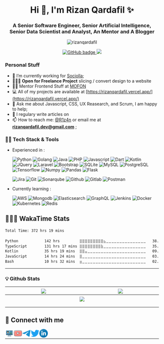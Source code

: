 <h1 align="center">Hi 👋, I'm Rizan Qardafil ✨</h1>
<p dir="auto">
      <animated-image data-catalyst="">
            <a href="#" rel="nofollow" data-target="#" hidden="">
                  <img src="https://user-images.githubusercontent.com/73097560/115834477-dbab4500-a447-11eb-908a-139a6edaec5c.gif" style="max-width: 100%;" data-target="animated-image.originalImage" hidden="">
            </a>
            <span class="AnimatedImagePlayer" data-target="animated-image.player">
              <a data-target="animated-image.replacedLink" class="AnimatedImagePlayer-images" href="#"></a>
            </span>
      </animated-image>
</p>
<h3 align="center">A Senior Software Engineer, Senior Artificial Intelligence, Senior Data Scientist and Analyst, An Mentor and A Blogger</h3>

<p align="center"> <img src="https://komarev.com/ghpvc/?username=rizanqardafil" alt="rizanqardafil" /> </p>

<p align="center">
  <a href="https://github.com/rizanqardafil?tab=followers">
    <img src="https://img.shields.io/github/followers/naufaldi?label=Followers&logo=GitHub&style=for-the-badge" alt="GitHub badge" />
  </a>
  <a href="http://twitter.com/R1z4n">
    <img src="https://img.shields.io/twitter/follow/R1z4n?label=Twitter&logo=twitter&style=for-the-badge" />
  </a>
</p>


### Personal Stuff

- 🔭 I’m currently working for [Sociolla](https://www.sociolla.com/);
- 👨🏼‍💻 **Open for Freelance Project** slicing / convert design to a website
- 👨‍🏫 Mentor Frontend Stuff at [MOFON]()
- 💻 All of my projects are available at [https://rizanqardafil.vercel.app/](https://rizanqardafil.vercel.app/)
- 💬 Ask me about Javascript, CSS, UX Reasearch, and Scrum, I am happy to help;
- 📝 I regulary write articles on []()
- 📫 How to reach me: [@R1z4n](https://twitter.com/R1z4n) or email me at **rizanqardafil.dev@gmail.com** ;

### 👨‍💻 Tech Stack & Tools

- Experienced in :
  <p></p>
  <p>
    <img alt="Python" src="https://img.shields.io/badge/Python-0000EE?style=flat&logo=python&logoColor=white"/>
    <img alt="Golang" src="https://img.shields.io/badge/go-%2300ADD8.svg?style=flat&logo=go&logoColor=white"/>
    <img alt="Java" src="https://img.shields.io/badge/Java-ED8B00?style=flat&logo=openjdk&logoColor=white" />
    <img alt="PHP" src="https://img.shields.io/badge/php-%23777BB4.svg?style=flat&logo=php&logoColor=white"/>
    <img alt="Javascript" src="https://img.shields.io/badge/javascript-%23323330.svg?style=flat&logo=javascript&logoColor=%23F7DF1E"/>
    <img alt="Dart" src="https://img.shields.io/badge/Dart-1565C0?style=flat&logo=dart&logoColor=white"/>
    <img alt="Kotlin" src="https://img.shields.io/badge/Kotlin-0D91D6?style=flat&logo=kotlin&logoColor=white"/>
    <img alt="JQuery" src="https://img.shields.io/badge/jQuery-0769AD?style=flate&logo=jquery&logoColor=white"/>
    <img alt="Laravel" src="https://img.shields.io/badge/laravel-%23FF2D20.svg?style=flat&logo=laravel&logoColor=white"/>
    <img alt="Bootstrap" src="https://img.shields.io/badge/Bootstrap-563D7C?style=flat&logo=bootstrap&logoColor=white">
    <img alt="SQLite" src="https://img.shields.io/badge/sqlite-%23ED8B00.svg?style=flat&logo=sqlite&logoColor=white)"/>
    <img alt="MySQL" src="https://img.shields.io/badge/mysql-%23777BB4.svg?style=flat&logo=mysql&logoColor=white"/>
    <img alt="PostgreSQL" src="https://img.shields.io/badge/postgres-%23316192.svg?style=flat&logo=postgresql&logoColor=white"/>
    <img alt="Tensorflow" src="https://img.shields.io/badge/Tensorflow-FFA000?style=flat&logo=tensorflow&logoColor=white"/>
    <img alt="Numpy" src="https://img.shields.io/badge/Numpy-00ACC1?style=flat&logo=numpy&logoColor=white"/>
    <img alt="Pandas" src="https://img.shields.io/badge/Pandas-1A237E?style=flat&logo=pandas&logoColor=white"/>
    <img alt="Flask" src="https://img.shields.io/badge/Flask-212121?style=flat&logo=flask&logoColor=white"/>
  </p>
  <p>
    <img alt="Jira" src="https://img.shields.io/badge/Jira-0052CC?style=flat&logo=Jira&logoColor=white"/>
    <img alt="Git" src="https://img.shields.io/badge/git-%23F05033.svg?style=flat&logo=git&logoColor=white"/>
    <img alt="Sonarqube" src="https://img.shields.io/badge/sonarqube-%0769AD.svg?style=flat&logo=sonarqube&logoColor=FFFFFF"/>
    <img alt="Github" src="https://img.shields.io/badge/github-%23121011.svg?style=flat&logo=github&logoColor=white"/>
    <img alt="Gitlab" src="https://img.shields.io/badge/GitLab-330F63?style=flat&logo=gitlab&logoColor=white"/>
    <img alt="Postman" src="https://img.shields.io/badge/Postman-FF6C37?style=flat&logo=postman&logoColor=white"/>
  </p>
- Currently learning :
  <p></p>
  <p>
    <img alt="AWS" src="https://img.shields.io/badge/Amazon_AWS-FF9900?style=flat&logo=amazonaws&logoColor=white"/>
    <img alt="Mongodb" src="https://img.shields.io/badge/MongoDB-4EA94B?style=flat&logo=mongodb&logoColor=white"/>
    <img alt="Elasticsearch" src="https://img.shields.io/badge/Elasticsearch-005571?style=flat&logo=elasticsearch&logoColor=white"/>
    <img alt="GraphQL" src="https://img.shields.io/badge/-GraphQL-E10098?style=flat&logo=graphql&logoColor=white"/>
    <img alt="Jenkins" src="https://img.shields.io/badge/jenkins-%232C5263.svg?style=flate&logo=jenkins&logoColor=white"/>
    <img alt="Docker" src="https://img.shields.io/badge/docker-%230db7ed.svg?style=flat&logo=docker&logoColor=white"/>
    <img alt="Kubernetes" src="https://img.shields.io/badge/kubernetes-%23326ce5.svg?style=flat&logo=kubernetes&logoColor=white"/>
    <img alt="Redis" src="https://img.shields.io/badge/redis-%23DD0031.svg?style=flat&logo=redis&logoColor=white"/>
  </p>


## 👨🏻‍💻 WakaTime Stats

<!--START_SECTION:waka-->

```txt
Total Time: 372 hrs 19 mins

Python            142 hrs         ⣿⣿⣿⣿⣿⣿⣿⣿⣿⣦⣀⣀⣀⣀⣀⣀⣀⣀⣀⣀⣀⣀⣀⣀⣀   38.14 %
TypeScript        131 hrs 17 mins ⣿⣿⣿⣿⣿⣿⣿⣿⣷⣀⣀⣀⣀⣀⣀⣀⣀⣀⣀⣀⣀⣀⣀⣀⣀   35.26 %
Kotlin            35 hrs 19 mins  ⣿⣿⣤⣀⣀⣀⣀⣀⣀⣀⣀⣀⣀⣀⣀⣀⣀⣀⣀⣀⣀⣀⣀⣀⣀   09.49 %
JavaScript        14 hrs 24 mins  ⣿⣀⣀⣀⣀⣀⣀⣀⣀⣀⣀⣀⣀⣀⣀⣀⣀⣀⣀⣀⣀⣀⣀⣀⣀   03.87 %
Bash              10 hrs 32 mins  ⣶⣀⣀⣀⣀⣀⣀⣀⣀⣀⣀⣀⣀⣀⣀⣀⣀⣀⣀⣀⣀⣀⣀⣀⣀   02.83 %
```

<!--END_SECTION:waka-->

---


### 💡 Github Stats

<table>
  <thead>
    <tr>
      <th width="500px">
            <img align="center" src="https://github-readme-stats-git-masterrstaa-rickstaa.vercel.app/api?username=rizanqardafil&show_icons=true&include_all_commits=true&count_private=true&theme=github_dark" />    
      </th>
      <th width="500px">
          <img align="center" src="https://github-readme-stats-git-masterrstaa-rickstaa.vercel.app/api/top-langs?username=rizanqardafil&hide=CSS,Javascript,HTML&langs_count=6&layout=compact&count_private=true&theme=github_dark" />
      </th>
    </tr>
    <tr>
       <th colspan="2">
        <img align="center" src="https://github-readme-streak-stats.herokuapp.com?user=rizanqardafil&theme=tokyonight_duo&date_format=d%20M%20Y" />
       </th>
    </tr>
  </thead>
</table>

---

## 🔗 Connect with me

<!-- png icons from https://iconscout.com/ -->
<a href="https://xditya.me" class="padded"><img align="left" alt="https://xditya.me" width="28px" src="./res/website.png" /></a> 
<a href="https://youtube.com/xditya" class="padded"><img align="left" alt="xditya" width="28px" src="./res/youtube.png" /></a> 
<a href="https://telegram.dog/xditya" class="padded"><img align="left" alt="xditya" width="28px" src="./res/telegram.png" /></a> 
<a href="https://twitter.com/its_xditya" class="padded"><img align="left" alt="xditya" width="28px" src="./res/twitter.png" /></a> 
<a href="https://linkedin.com/in/xditya" class="padded"><img align="left" alt="xditya" width="28px" src="./res/linkedin.png" /></a> 
</br>

---
<!--

### Github Stats

<p>&nbsp;
    <img align="center" src="https://github-readme-stats.vercel.app/api?username=rizanqardafil&show_icons=true" alt="rizanqardafil" />
</p>

<p align="center">
    <a href="https://linkedin.com/in/rizanqardafil" target="blank"><img align="center" src="https://cdn.jsdelivr.net/npm/simple-icons@3.0.1/icons/linkedin.svg" alt="naufaldi" height="30" width="30" /></a>
    <a href="https://twitter.com/R1z4n" target="blank"><img align="center" src="https://cdn.jsdelivr.net/npm/simple-icons@3.0.1/icons/twitter.svg" alt="naufaldi" height="30" width="30" /></a>
    <a href="https://medium.com/@rizanqardafil" target="blank"><img align="center" src="https://cdn.jsdelivr.net/npm/simple-icons@3.0.1/icons/medium.svg" alt="@pbteja1998" height="30" width="30" /></a>
</p> -->
